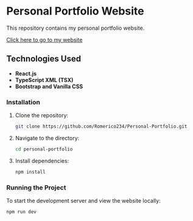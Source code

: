 # Personal Portfolio Website

This repository contains my personal portfolio website.

[Click here to go to my website](https://www.youtube.com/)

## Technologies Used

- **React.js**
- **TypeScript XML (TSX)**
- **Bootstrap and Vanilla CSS**

### Installation

1. Clone the repository:
    ```sh
    git clone https://github.com/Romerico234/Personal-Portfolio.git
    ```
2. Navigate to the directory:
    ```sh
    cd personal-portfolio
    ```
3. Install dependencies:
    ```sh
    npm install
    ```

### Running the Project

To start the development server and view the website locally:

```sh
npm run dev
```
